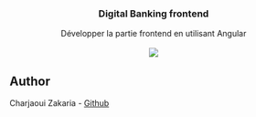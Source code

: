 <div align="center">

  <h3 align="center">Digital Banking frontend</h3>

  <div align="center">
     Développer la partie frontend en utilisant Angular
  </div>

  <br/>

  <div>
    <img src="https://img.shields.io/badge/Angular-DD0031?style=for-the-badge&logo=angular&logoColor=white" />
  </div>

</div>

## Author

Charjaoui Zakaria - [Github](https://github.com/Zakry27)
